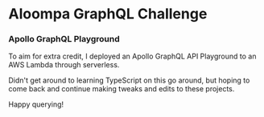 # Aloompa GraphQL Challenge

### Apollo GraphQL Playground

To aim for extra credit, I deployed an Apollo GraphQL API Playground to an AWS Lambda through serverless.

Didn't get around to learning TypeScript on this go around, but hoping to come back and continue making tweaks and edits to these projects.

Happy querying!